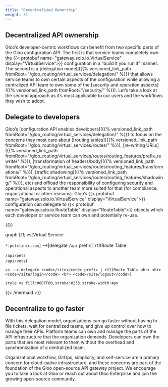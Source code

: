 ```yaml
---
title: "Decentralized Ownership"
weight: 31
---
```


## Decentralized API ownership

Gloo’s developer-centric workflows can benefit from two specific parts of the Gloo configuration API. The first is that service teams completely own the {{< protobuf name="gateway.solo.io.VirtualService" display="VirtualService">}} configuration in a “build it you run it” manner. The second is a [delegation model]({{% versioned_link_path fromRoot="/gloo_routing/virtual_services/delegation/" %}}) that allows service teams to own certain aspects of the configuration while allowing a centralized API team to own some of the [security and operation aspects]({{% versioned_link_path fromRoot="/security/" %}}). Let’s take a look at the second approach as it’s most applicable to our users and the workflows they wish to adopt.

## Delegate to developers

Gloo’s [configuration API enables developers]({{% versioned_link_path fromRoot="/gloo_routing/virtual_services/delegation/" %}}) to focus on the concerns they most care about ([routing tables]({{% versioned_link_path fromRoot="/gloo_routing/virtual_services/routes/" %}}), [re-writing URLs]({{% versioned_link_path fromRoot="/gloo_routing/virtual_services/routes/routing_features/prefix_rewrite/" %}}), [transformation of headers/body]({{% versioned_link_path fromRoot="/gloo_routing/virtual_services/routes/routing_features/transformations/" %}}), [traffic shadowing]({{% versioned_link_path fromRoot="/gloo_routing/virtual_services/routes/routing_features/shadowing/" %}}), etc) and offload the responsibility of configuring security and operational aspects to another team more suited for that (for compliance, organizational or other reasons). Gloo’s {{< protobuf name="gateway.solo.io.VirtualService" display="VirtualService">}} configuration can delegate to {{< protobuf name="gateway.solo.io.RouteTable" display="RouteTable">}} objects which each developer or service team can own and potentially re-use.

{{<mermaid align="left">}}

graph LR;
    vs[Virtual Service <br> <br> <code>*.petclinic.com</code>] -->|delegate <code>/api</code> prefix | rt1(Route Table <br> <br> <code>/api/pets</code> <br> <code>/api/vets</code>)

    vs -->|delegate <code>/site</code> prefix | rt2(Route Table <br> <br> <code>/site/login</code> <br> <code>/site/logout</code>)

    style vs fill:#0DFF00,stroke:#233,stroke-width:4px

{{< /mermaid >}}

## Decentralize to go faster

With this delegation model, organizations can go faster without having to file tickets, wait for centralized teams, and give up control over how to manage their APIs. Platform teams can own and manage the parts of the API infrastructure that the organization demands. Developers can own the parts that are most relevant to them without the overhead and synchronization of a centralized team.

Organizational workflow, GitOps, simplicity, and self-service are a primary concern for cloud-native infrastructure, and these concerns are part of the foundation of the Gloo open-source API gateway project. We encourage you to take a look at Gloo or reach out about Gloo Enterprise and join the growing open-source community.
